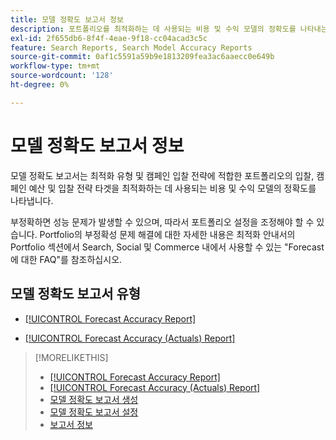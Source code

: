 ```yaml
---
title: 모델 정확도 보고서 정보
description: 포트폴리오를 최적화하는 데 사용되는 비용 및 수익 모델의 정확도를 나타내는 보고서에 대해 알아봅니다.
exl-id: 2f655db6-8f4f-4eae-9f18-cc04acad3c5c
feature: Search Reports, Search Model Accuracy Reports
source-git-commit: 0af1c5591a59b9e1813209fea3ac6aaecc0e649b
workflow-type: tm+mt
source-wordcount: '128'
ht-degree: 0%

---
```


# 모델 정확도 보고서 정보

모델 정확도 보고서는 최적화 유형 및 캠페인 입찰 전략에 적합한 포트폴리오의 입찰, 캠페인 예산 및 입찰 전략 타겟을 최적화하는 데 사용되는 비용 및 수익 모델의 정확도를 나타냅니다.

부정확하면 성능 문제가 발생할 수 있으며, 따라서 포트폴리오 설정을 조정해야 할 수 있습니다. Portfolio의 부정확성 문제 해결에 대한 자세한 내용은 최적화 안내서의 Portfolio 섹션에서 Search, Social 및 Commerce 내에서 사용할 수 있는 &quot;Forecast에 대한 FAQ&quot;를 참조하십시오.<!-- verify convention for referencing Optimization Guide here -->

## 모델 정확도 보고서 유형

* [[!UICONTROL Forecast Accuracy Report]](forecast-accuracy-report.md)

* [[!UICONTROL Forecast Accuracy (Actuals) Report]](forecast-accuracy-actuals-report.md)

>[!MORELIKETHIS]
>
>* [[!UICONTROL Forecast Accuracy Report]](forecast-accuracy-report.md)
>* [[!UICONTROL Forecast Accuracy (Actuals) Report]](forecast-accuracy-actuals-report.md)
>* [모델 정확도 보고서 생성](model-accuracy-report-generate.md)
>* [모델 정확도 보고서 설정](/help/search-social-commerce/reports/management/model-accuracy/model-accuracy-report-settings.md)
>* [보고서 정보](/help/search-social-commerce/reports/report-about.md)
